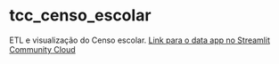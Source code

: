 # tcc_censo_escolar

ETL e visualização do Censo escolar. [Link para o data app no Streamlit Community Cloud](https://censo-escolar.streamlit.app/)